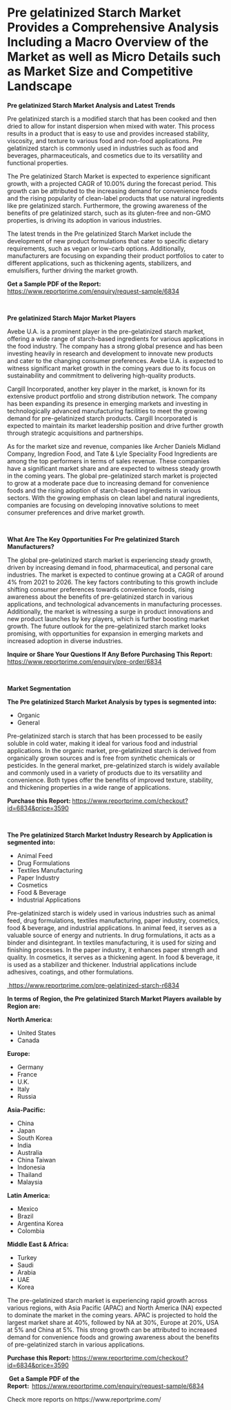 <p><h1>Pre gelatinized Starch Market Provides a Comprehensive Analysis Including a Macro Overview of the Market as well as Micro Details such as Market Size and Competitive Landscape</h1></p><p><strong>Pre gelatinized Starch Market Analysis and Latest Trends</strong></p>
<p><p>Pre gelatinized starch is a modified starch that has been cooked and then dried to allow for instant dispersion when mixed with water. This process results in a product that is easy to use and provides increased stability, viscosity, and texture to various food and non-food applications. Pre gelatinized starch is commonly used in industries such as food and beverages, pharmaceuticals, and cosmetics due to its versatility and functional properties.</p><p>The Pre gelatinized Starch Market is expected to experience significant growth, with a projected CAGR of 10.00% during the forecast period. This growth can be attributed to the increasing demand for convenience foods and the rising popularity of clean-label products that use natural ingredients like pre gelatinized starch. Furthermore, the growing awareness of the benefits of pre gelatinized starch, such as its gluten-free and non-GMO properties, is driving its adoption in various industries.</p><p>The latest trends in the Pre gelatinized Starch Market include the development of new product formulations that cater to specific dietary requirements, such as vegan or low-carb options. Additionally, manufacturers are focusing on expanding their product portfolios to cater to different applications, such as thickening agents, stabilizers, and emulsifiers, further driving the market growth.</p></p>
<p><strong>Get a Sample PDF of the Report:&nbsp;</strong> <a href="https://www.reportprime.com/enquiry/request-sample/6834">https://www.reportprime.com/enquiry/request-sample/6834</a></p>
<p>&nbsp;</p>
<p><strong>Pre gelatinized Starch Major Market Players</strong></p>
<p><p>Avebe U.A. is a prominent player in the pre-gelatinized starch market, offering a wide range of starch-based ingredients for various applications in the food industry. The company has a strong global presence and has been investing heavily in research and development to innovate new products and cater to the changing consumer preferences. Avebe U.A. is expected to witness significant market growth in the coming years due to its focus on sustainability and commitment to delivering high-quality products.</p><p>Cargill Incorporated, another key player in the market, is known for its extensive product portfolio and strong distribution network. The company has been expanding its presence in emerging markets and investing in technologically advanced manufacturing facilities to meet the growing demand for pre-gelatinized starch products. Cargill Incorporated is expected to maintain its market leadership position and drive further growth through strategic acquisitions and partnerships.</p><p>As for the market size and revenue, companies like Archer Daniels Midland Company, Ingredion Food, and Tate & Lyle Speciality Food Ingredients are among the top performers in terms of sales revenue. These companies have a significant market share and are expected to witness steady growth in the coming years. The global pre-gelatinized starch market is projected to grow at a moderate pace due to increasing demand for convenience foods and the rising adoption of starch-based ingredients in various sectors. With the growing emphasis on clean label and natural ingredients, companies are focusing on developing innovative solutions to meet consumer preferences and drive market growth.</p></p>
<p>&nbsp;</p>
<p><strong>What Are The Key Opportunities For Pre gelatinized Starch Manufacturers?</strong></p>
<p><p>The global pre-gelatinized starch market is experiencing steady growth, driven by increasing demand in food, pharmaceutical, and personal care industries. The market is expected to continue growing at a CAGR of around 4% from 2021 to 2026. The key factors contributing to this growth include shifting consumer preferences towards convenience foods, rising awareness about the benefits of pre-gelatinized starch in various applications, and technological advancements in manufacturing processes. Additionally, the market is witnessing a surge in product innovations and new product launches by key players, which is further boosting market growth. The future outlook for the pre-gelatinized starch market looks promising, with opportunities for expansion in emerging markets and increased adoption in diverse industries.</p></p>
<p><strong>Inquire or Share Your Questions If Any Before Purchasing This Report:</strong> <a href="https://www.reportprime.com/enquiry/pre-order/6834">https://www.reportprime.com/enquiry/pre-order/6834</a></p>
<p>&nbsp;</p>
<p><strong>Market Segmentation</strong></p>
<p><strong>The Pre gelatinized Starch Market Analysis by types is segmented into:</strong></p>
<p><ul><li>Organic</li><li>General</li></ul></p>
<p><p>Pre-gelatinized starch is starch that has been processed to be easily soluble in cold water, making it ideal for various food and industrial applications. In the organic market, pre-gelatinized starch is derived from organically grown sources and is free from synthetic chemicals or pesticides. In the general market, pre-gelatinized starch is widely available and commonly used in a variety of products due to its versatility and convenience. Both types offer the benefits of improved texture, stability, and thickening properties in a wide range of applications.</p></p>
<p><strong>Purchase this Report:&nbsp;</strong><a href="https://www.reportprime.com/checkout?id=6834&price=3590">https://www.reportprime.com/checkout?id=6834&price=3590</a></p>
<p>&nbsp;</p>
<p><strong>The Pre gelatinized Starch Market Industry Research by Application is segmented into:</strong></p>
<p><ul><li>Animal Feed</li><li>Drug Formulations</li><li>Textiles Manufacturing</li><li>Paper Industry</li><li>Cosmetics</li><li>Food & Beverage</li><li>Industrial Applications</li></ul></p>
<p><p>Pre-gelatinized starch is widely used in various industries such as animal feed, drug formulations, textiles manufacturing, paper industry, cosmetics, food & beverage, and industrial applications. In animal feed, it serves as a valuable source of energy and nutrients. In drug formulations, it acts as a binder and disintegrant. In textiles manufacturing, it is used for sizing and finishing processes. In the paper industry, it enhances paper strength and quality. In cosmetics, it serves as a thickening agent. In food & beverage, it is used as a stabilizer and thickener. Industrial applications include adhesives, coatings, and other formulations.</p></p>
<p><a href="https://www.reportprime.com/pre-gelatinized-starch-r6834">&nbsp;https://www.reportprime.com/pre-gelatinized-starch-r6834</a></p>
<p><strong>In terms of Region, the Pre gelatinized Starch Market Players available by Region are:</strong></p>
<p>
    <p> <strong> North America: </strong>
        <ul>
            <li>United States</li>
            <li>Canada</li>
        </ul>
        </p> 
    <p> <strong> Europe: </strong>
        <ul>
            <li>Germany</li>
            <li>France</li>
            <li>U.K.</li>
            <li>Italy</li>
            <li>Russia</li>
        </ul>
        </p> 
    <p> <strong> Asia-Pacific: </strong>
        <ul>
            <li>China</li>
            <li>Japan</li>
            <li>South Korea</li>
            <li>India</li>
            <li>Australia</li>
            <li>China Taiwan</li>
            <li>Indonesia</li>
            <li>Thailand</li>
            <li>Malaysia</li>
        </ul>
        </p> 
    <p> <strong> Latin America: </strong>
        <ul>
            <li>Mexico</li>
            <li>Brazil</li>
            <li>Argentina Korea</li>
            <li>Colombia</li>
        </ul>
        </p> 
    <p> <strong> Middle East & Africa: </strong>
        <ul>
            <li>Turkey</li>
            <li>Saudi</li>
            <li>Arabia</li>
            <li>UAE</li>
            <li>Korea</li>
        </ul>
    </p>
    </p>
<p><p>The pre-gelatinized starch market is experiencing rapid growth across various regions, with Asia Pacific (APAC) and North America (NA) expected to dominate the market in the coming years. APAC is projected to hold the largest market share at 40%, followed by NA at 30%, Europe at 20%, USA at 5% and China at 5%. This strong growth can be attributed to increased demand for convenience foods and growing awareness about the benefits of pre-gelatinized starch in various applications.</p></p>
<p><strong>Purchase this Report: </strong><a href="https://www.reportprime.com/checkout?id=6834&price=3590">https://www.reportprime.com/checkout?id=6834&price=3590</a></p>
<p>&nbsp;<strong>Get a Sample PDF of the Report:&nbsp;&nbsp;</strong><a href="https://www.reportprime.com/enquiry/request-sample/6834">https://www.reportprime.com/enquiry/request-sample/6834</a></p>
<p><strong></strong></p>
<p>Check more reports on https://www.reportprime.com/</p>